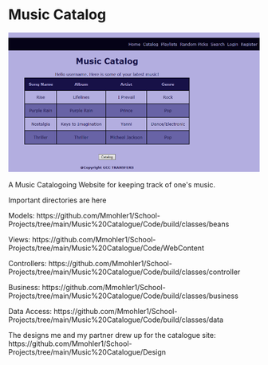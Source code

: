 # Music Catalog

![Image of Music Catalog](https://github.com/Mmohler1/School-Projects/blob/main/Music%20Catalogue/Design/MC-1.PNG)
<p>A Music Catalogoing Website for keeping track of one's music.
</p>

<p>Important directories are here</p>
<p>Models: https://github.com/Mmohler1/School-Projects/tree/main/Music%20Catalogue/Code/build/classes/beans </p>
<p>Views: https://github.com/Mmohler1/School-Projects/tree/main/Music%20Catalogue/Code/WebContent </p>
<p>Controllers: https://github.com/Mmohler1/School-Projects/tree/main/Music%20Catalogue/Code/build/classes/controller </p>
<p>Business: https://github.com/Mmohler1/School-Projects/tree/main/Music%20Catalogue/Code/build/classes/business </p>
<p>Data Access: https://github.com/Mmohler1/School-Projects/tree/main/Music%20Catalogue/Code/build/classes/data </p>

<p>The designs me and my partner drew up for the catalogue site: https://github.com/Mmohler1/School-Projects/tree/main/Music%20Catalogue/Design </p>
